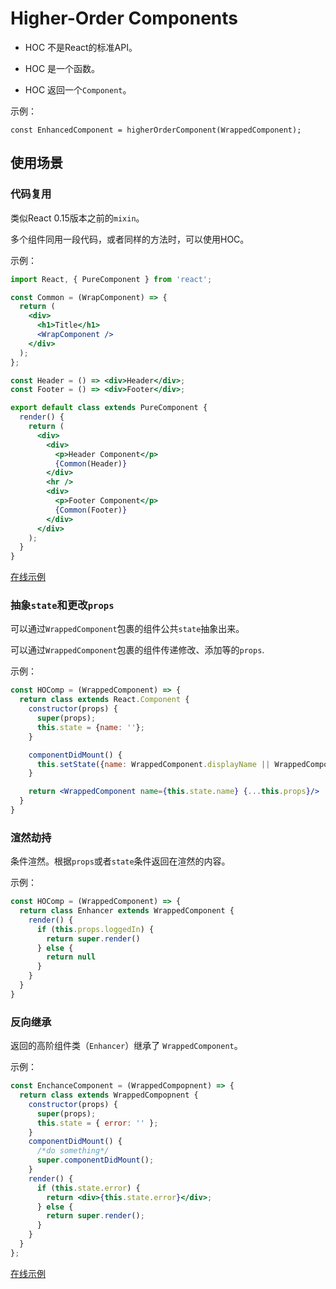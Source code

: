 # Higher-Order Components

  * HOC 不是React的标准API。

  * HOC 是一个函数。

  * HOC 返回一个`Component`。

  示例：
  
  ```
  const EnhancedComponent = higherOrderComponent(WrappedComponent);
  ```

## 使用场景

### 代码复用

  类似React 0.15版本之前的`mixin`。

  多个组件同用一段代码，或者同样的方法时，可以使用HOC。

  示例：

  ```jsx
  import React, { PureComponent } from 'react';

  const Common = (WrapComponent) => {
    return (
      <div>
        <h1>Title</h1>
        <WrapComponent />
      </div>
    );
  };

  const Header = () => <div>Header</div>;
  const Footer = () => <div>Footer</div>;

  export default class extends PureComponent {
    render() {
      return (
        <div>
          <div>
            <p>Header Component</p>
            {Common(Header)}
          </div>
          <hr />
          <div>
            <p>Footer Component</p>
            {Common(Footer)}
          </div>
        </div>
      );
    }
  }
  ```

  [在线示例](https://codesandbox.io/s/myqz6q6ojp)
  
### 抽象`state`和更改`props`

  可以通过`WrappedComponent`包裹的组件公共`state`抽象出来。

  可以通过`WrappedComponent`包裹的组件传递修改、添加等的`props`.

  示例：

  ```jsx
  const HOComp = (WrappedComponent) => {
    return class extends React.Component {
      constructor(props) {
        super(props);
        this.state = {name: ''};
      }

      componentDidMount() {
        this.setState({name: WrappedComponent.displayName || WrappedComponent.name || 'Component';});
      }

      return <WrappedComponent name={this.state.name} {...this.props}/>
    }
  } 
  ```

### 渲然劫持

  条件渲然。根据`props`或者`state`条件返回在渲然的内容。

  示例：

  ```jsx
  const HOComp = (WrappedComponent) => {
    return class Enhancer extends WrappedComponent {
      render() {
        if (this.props.loggedIn) {
          return super.render()
        } else {
          return null
        }
      }
    }
  }
  ```

### 反向继承

  返回的高阶组件类（`Enhancer`）继承了 `WrappedComponent`。

  示例：

  ```jsx
  const EnchanceComponent = (WrappedCompopnent) => {
    return class extends WrappedCompopnent {
      constructor(props) {
        super(props);
        this.state = { error: '' };
      }
      componentDidMount() {
        /*do something*/
        super.componentDidMount();
      }
      render() {
        if (this.state.error) {
          return <div>{this.state.error}</div>;
        } else {
          return super.render();
        }
      }
    }
  };
  ```

  [在线示例](https://codesandbox.io/s/qkx9qmlpzq)